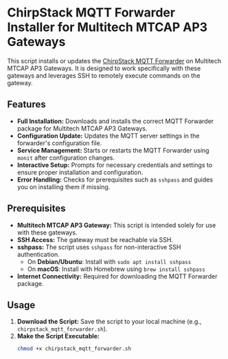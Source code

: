 # ChirpStack MQTT Forwarder Installer for Multitech MTCAP AP3 Gateways

This script installs or updates the [ChirpStack MQTT Forwarder](https://www.chirpstack.io/) on Multitech MTCAP AP3 Gateways. It is designed to work specifically with these gateways and leverages SSH to remotely execute commands on the gateway.

## Features

- **Full Installation:** Downloads and installs the correct MQTT Forwarder package for Multitech MTCAP AP3 Gateways.
- **Configuration Update:** Updates the MQTT server settings in the forwarder's configuration file.
- **Service Management:** Starts or restarts the MQTT Forwarder using `monit` after configuration changes.
- **Interactive Setup:** Prompts for necessary credentials and settings to ensure proper installation and configuration.
- **Error Handling:** Checks for prerequisites such as `sshpass` and guides you on installing them if missing.

## Prerequisites

- **Multitech MTCAP AP3 Gateway:** This script is intended solely for use with these gateways.
- **SSH Access:** The gateway must be reachable via SSH.
- **sshpass:** The script uses `sshpass` for non-interactive SSH authentication.
  - On **Debian/Ubuntu**: Install with `sudo apt install sshpass`
  - On **macOS**: Install with Homebrew using `brew install sshpass`
- **Internet Connectivity:** Required for downloading the MQTT Forwarder package.

## Usage

1. **Download the Script:** Save the script to your local machine (e.g., `chirpstack_mqtt_forwarder.sh`).
2. **Make the Script Executable:**  
   ```bash
   chmod +x chirpstack_mqtt_forwarder.sh